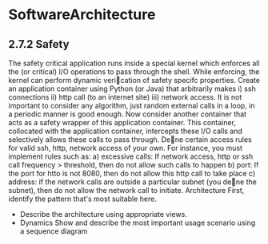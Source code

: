 # SoftwareArchitecture #

## 2.7.2 Safety ##
The safety critical application runs inside a special kernel which enforces all the (or critical) I/O operations to pass
through the shell. While enforcing, the kernel can perform dynamic verication of safety specifc properties. Create
an application container using Python (or Java) that arbitrarily makes i) ssh connections ii) http call (to an internet
site) iii) network access. It is not important to consider any algorithm, just random external calls in a loop, in a
periodic manner is good enough.
Now consider another container that acts as a safety wrapper of this application container. This container,
collocated with the application container, intercepts these I/O calls and selectively allows these calls to pass through.
Dene certain access rules for valid ssh, http, network access of your own. For instance, you must implement rules
such as: a) excessive calls: If network access, http or ssh call frequency > threshold, then do not allow such calls
to happen b) port: If the port for htto is not 8080, then do not allow this http call to take place c) address: if the
network calls are outside a particular subnet (you dene the subnet), then do not allow the network call to initiate.
Architecture First, identify the pattern that's most suitable here. 

* Describe the architecture using appropriate views.
* Dynamics Show and describe the most important usage scenario using a sequence diagram
